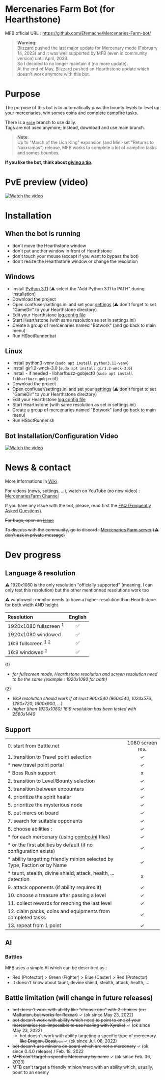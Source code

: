 # Mercenaries Farm Bot (for Hearthstone)
MFB official URL : https://github.com/Efemache/Mercenaries-Farm-bot/


> **Warning**:  
> Blizzard pushed the last major update for Mercenary mode (February 14, 2023) and it was well supported by MFB (even in community version) until April, 2023.  
> So I decided to no longer maintain it (no more update).  
> At the end of May, Blizzard pushed an Hearthstone update which doesn't work anymore with this bot.  


# Purpose
The purpose of this bot is to automatically pass the bounty levels to level up your mercenaries, win somes coins and complete campfire tasks.

There is a [```main```](https://github.com/Efemache/Mercenaries-Farm-bot) branch to use daily.  
Tags are not used anymore; instead, download and use main branch.

> **Note**:  
> Up to "March of the Lich King" expansion (and Mini-set "Returns to Naxxramas") release, MFB works to complete a lot of campfire tasks and somes bounties.  

**If you like the bot, think about [giving a tip](#if-you-want-to-support-or-thank-us)**.


# PvE preview (video)
[![Watch the video](https://user-images.githubusercontent.com/56414438/156830161-924cf85c-64a2-4215-870d-d0d005d28adc.jpg)](https://youtu.be/ZQ3xCL9_4Yo)


# Installation
## When the bot is running
* don't move the Hearthstone window
* don't put another window in front of Hearthstone
* don't touch your mouse (except if you want to bypass the bot)
* don't resize the Hearthstone window or change the resolution


## Windows
* Install [Python 3.11](https://www.python.org/ftp/python/3.11.0/python-3.11.0-amd64-webinstall.exe) (⚠️ select the "Add Python 3.11 to PATH" during installation) 
* Download the project
* Open conf/user/settings.ini and set your [settings](https://github.com/Efemache/Mercenaries-Farm-bot/wiki/Settings#settingsini-confusersettingsini) (⚠️ don't forget to set "GameDir" to your Hearthstone directory)
* Edit your Hearthstone [log.config file](https://github.com/Efemache/Mercenaries-Farm-bot/wiki/Settings#logconfig)
* Start Hearthstone (with same resolution as set in settings.ini)
* Create a group of mercenaries named "Botwork" (and go back to main menu)
* Run HSbotRunner.bat


## Linux
* Install python3-venv (`sudo apt install python3.11-venv`)
* Install gir1.2-wnck-3.0 (`sudo apt install gir1.2-wnck-3.0`)
* Install - if needed - libharfbuzz-gobject0 (`sudo apt install libharfbuzz-gobject0`)
* Download the project
* Open conf/user/settings.ini and set your [settings](https://github.com/Efemache/Mercenaries-Farm-bot/wiki/Settings#settingsini-confusersettingsini) (⚠️ don't forget to set "GameDir" to your Hearthstone directory)
* Edit your Hearthstone [log.config file](https://github.com/Efemache/Mercenaries-Farm-bot/wiki/Settings#logconfig)
* Start Hearthstone (with same resolution as set in settings.ini)
* Create a group of mercenaries named "Botwork" (and go back to main menu)
* Run HSbotRunner.sh


## Bot Installation/Configuration Video
[![Watch the video](https://user-images.githubusercontent.com/56414438/190275041-fb8933ce-cee1-4257-ab06-fdd0419c9ad6.png)](https://youtu.be/Nh73f-YXUjg)


# News & contact 
More informations in [Wiki](https://github.com/Efemache/Mercenaries-Farm-Bot/wiki)

For videos (news, settings, ...), watch on YouTube (no new video) : [MercenariesFarm Channel](https://www.youtube.com/channel/UCye37bX5PJnPgChWvzjTqKg)

If you have any issue with the bot, please, read first the [FAQ (Frequently Asked Questions)](https://github.com/Efemache/Mercenaries-Farm-bot/tree/main/doc/FAQ.md).

~~For bugs, open an [issue](https://github.com/Efemache/Mercenaries-Farm-Bot/issues)~~

~~To discuss with the community, go to discord : [Mercenaries Farm server](https://discord.gg/ePghxaUBEK) (⚠️ don't ask in private message)~~


# Dev progress

## Language & resolution
⚠️ 1920x1080 is the only resolution "officially supported" (meaning, I can only test this resolution) but the other mentionned resolutions work too

⚠️ windowed : monitor needs to have a higher resolution than Hearthstone for both width AND height

| Resolution | English |
| :------------------- | :-------------:|
| 1920x1080 fullscreen <sup>1</sup> |        ✅      |
| 1920x1080 windowed  |        ✅      |
|  16:9 fullscreen  <sup>1</sup> <sup>2</sup> |        ✅      |
|  16:9 windowed  <sup>2</sup> |        ✅      |

(1)
* *for fullscreen mode, Hearthstone resolution and screen resolution need to be the same (example : 1920x1080 for both)*

(2)
* *16:9 resolution should work if at least 960x540 (960x540, 1024x576, 1280x720, 1600x900, ...)*
* *higher (than 1920x1080) 16:9 resolution has been tested with 2560x1440*

## Support
|                                        |   |
| :------------------------------------- | :-------------:|
|0. start from Battle.net | 1080 screen res. |
|1. transition to Travel point selection | ✓|
|    * new travel point portal | ✓|
|    * Boss Rush support | x|
|2. transition to Level/Bounty selection | ✓|
|3. transition between encounters | ✓|
|4. prioritize the spirit healer  | ✓|
|5. prioritize the mysterious node | ✓|
|6. put mercs on board | ✓|
|7. search for suitable opponents | ✓|
|8. choose abilities :  | ✓|
|    * for each mercenary (using [combo.ini](https://github.com/Efemache/Mercenaries-Farm-bot/wiki/Settings#comboini-confusercomboini) files) | ✓|
|    * or the first abilities by default (if no configuration exists) | ✓|
|    * ability targetting friendly minion selected by Type, Faction or by Name| ✓|
|    * taunt, stealth, divine shield, attack, health, ... detection | x|
|9. attack opponents (if ability requires it) | ✓|
|10. choose a treasure after passing a level | ✓|
|11. collect rewards for reaching the last level|  ✓|
|12. claim packs, coins and equipments from completed tasks | ✓|
|13. repeat from 1 point | ✓|

## AI
### Battles
MFB uses a simple AI which can be described as : 
* Red (Protector) > Green (Fighter) > Blue (Caster) > Red (Protector)
* It doesn't know about taunt, devine shield, stealth, attack, health, ...

## Battle limitation (will change in future releases)
* ~~bot doesn't work with ability like "choose one" with 2 choices (ex: Malfurion, but works for Rexxar)~~ ✓ (ok since May 23, 2022)
* ~~bot doesn't work with ability which need to point to one of your mercenaries (ex: impossible to use healing with Xyrella)~~ ✓ (ok since May 23, 2022)
  * ~~bot doesn't work with ability targeting a specific type of mercenary like Dragon, Beast, ...~~ ✓ (ok since Jul. 08, 2022)
* ~~bot doesn't use minions on board which are not a mercenary~~ ✓ (ok since 0.4.0 release) / Feb. 18, 2022
* ~~MFB can't target a specific Mercenary by name~~ ✓ (ok since Feb. 06, 2023)
* MFB can't target a friendly minion/merc with an ability which, usually, point to an enemy


